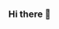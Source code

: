 ### Hi there 👋

<!--
**CLF3721/CLF3721** is a ✨ _special_ ✨ repository because its `README.md` (this file) appears on your GitHub profile.
![Linkedin](https://www.linkedin.com/in/clf3721/)]
Here are some ideas to get you started:

- 🔭 I’m currently working on ...
- 🌱 I’m currently learning ...
- 👯 I’m looking to collaborate on ...
- 🤔 I’m looking for help with ...
- 💬 Ask me about ...
- 📫 How to reach me: ...
- 😄 Pronouns: ...
- ⚡ Fun fact: ...
-->
